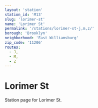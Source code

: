 ```yaml
---
layout: 'station'
station_id: 'M13'
slug: 'lorimer-st'
name: 'Lorimer St'
permalink: '/stations/lorimer-st-j,m,z/'
borough: 'Brooklyn'
neighborhood: 'East Williamsburg'
zip_code: '11206'
routes:
  - J,
  - M,
  - Z
---
```

# Lorimer St

Station page for Lorimer St.
